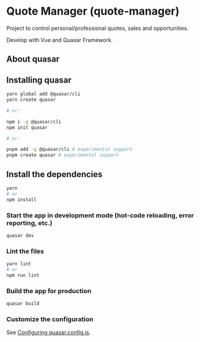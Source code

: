 # Quote Manager (quote-manager)

Project to control personal/professional quotes, sales and opportunities.

Develop with Vue and Quasar Framework.

## About quasar


## Installing quasar
```bash
yarn global add @quasar/cli
yarn create quasar

# or:

npm i -g @quasar/cli
npm init quasar

# or:

pnpm add -g @quasar/cli # experimental support
pnpm create quasar # experimental support
```


## Install the dependencies
```bash
yarn
# or
npm install
```

### Start the app in development mode (hot-code reloading, error reporting, etc.)
```bash
quasar dev
```


### Lint the files
```bash
yarn lint
# or
npm run lint
```



### Build the app for production
```bash
quasar build
```

### Customize the configuration
See [Configuring quasar.config.js](https://v2.quasar.dev/quasar-cli-webpack/quasar-config-js).

